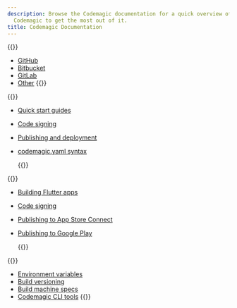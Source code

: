 ```yaml
---
description: Browse the Codemagic documentation for a quick overview of how to configure
  Codemagic to get the most out of it.
title: Codemagic Documentation
---
```


<div class="links-group-wrap">

{{<links-group title="Adding repositories">}}

- [GitHub](../getting-started/github)
- [Bitbucket](../getting-started/bitbucket)
- [GitLab](../getting-started/gitlab)
- [Other](../getting-started/other)
  {{</links-group>}}

{{<links-group title="Codemagic.yaml">}}

- [Quick start guides](../yaml-quick-start/codemagic-sample-projects)
- [Code signing](../yaml-code-signing/signing-ios/)
- [Publishing and deployment](../yaml-publishing/distribution/)
- [codemagic.yaml syntax](../yaml/yaml-getting-started)

  {{</links-group>}}

{{<links-group title="Flutter Workflow Editor">}}

- [Building Flutter apps](../flutter-configuration/flutter-projects/)
- [Code signing](../flutter-code-signing/signing-ios/)
- [Publishing to App Store Connect](../flutter-publishing/publishing-to-app-store/)
- [Publishing to Google Play](../flutter-publishing/publishing-to-google-play/)

  {{</links-group>}}

{{<links-group title="Popular articles">}}

- [Environment variables](../variables/environment-variables)
- [Build versioning](../configuration/build-versioning)
- [Build machine specs](../specs/machine-type/)
- [Codemagic CLI tools](../cli/codemagic-cli-tools/)
{{</links-group>}}
</div>

<!-- Welcome to Codemagic documentation!

Here you'll find some essential information for setting up continuous integration and continuous delivery for your mobile apps with [Codemagic](https://codemagic.io/).

There are also step-by-step guides on various topics available on our [blog](https://blog.codemagic.io/categories/product/ 'Codemagic blog - Tutorials').

## Powered by the community

As a Codemagic user, you can contribute to our documentation to improve it. Our documentation is available in a public repository on [GitHub](https://github.com/codemagic-ci-cd/codemagic-docs).

To contribute, fork the repository, make your changes and start a pull request. All pull requests will be reviewed by the Codemagic team. Read more from the repository's [readme](https://github.com/codemagic-ci-cd/codemagic-docs/blob/master/readme.md).

## Codemagic Slack workspace

If you have problems with setting up Codemagic CI/CD or want to talk to fellow mobile app developers, you are welcome to join our [Slack workspace](https://slack.codemagic.io 'Slack community for CI/CD and Flutter').

## Codemagic status page

We post information about maintenances and issues with the service on our [status page](https://twitter.com/CodemagicStatus). -->
